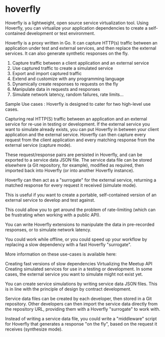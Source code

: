 # hoverfly
Hoverfly is a lightweight, open source service virtualization tool. Using Hoverfly, you can virtualize your application dependencies to create a self-contained development or test environment.

Hoverfly is a proxy written in Go. It can capture HTTP(s) traffic between an application under test and external services, and then replace the external services. It can also generate synthetic responses on the fly.

1) Capture traffic between a client application and an external service
2) Use captured traffic to create a simulated service
3) Export and import captured traffic
4) Extend and customize with any programming language
5) Dynamically create responses to requests on the fly
6) Manipulate data in requests and responses
7) Simulate network latency, random failures, rate limits...

Sample Use cases :
Hoverfly is designed to cater for two high-level use cases.

Capturing real HTTP(S) traffic between an application and an external service for re-use in testing or development.
If the external service you want to simulate already exists, you can put Hoverfly in between your client application and the external service. Hoverfly can then capture every request from the client application and every matching response from the external service (capture mode).

These request/response pairs are persisted in Hoverfly, and can be exported to a service data JSON file. The service data file can be stored elsewhere (a Git repository, for example), modified as required, then imported back into Hoverfly (or into another Hoverfly instance).

Hoverfly can then act as a "surrogate" for the external service, returning a matched response for every request it received (simulate mode).

This is useful if you want to create a portable, self-contained version of an external service to develop and test against.

This could allow you to get around the problem of rate-limiting (which can be frustrating when working with a public API).

You can write Hoverfly extensions to manipulate the data in pre-recorded responses, or to simulate network latency.

You could work while offline, or you could speed up your workflow by replacing a slow dependency with a fast Hoverfly "surrogate".

More information on these use-cases is available here:

Creating fast versions of slow dependencies
Virtualizing the Meetup API
Creating simulated services for use in a testing or development.
In some cases, the external service you want to simulate might not exist yet.

You can create service simulations by writing service data JSON files. This is in line with the principle of design by contract development.

Service data files can be created by each developer, then stored in a Git repository. Other developers can then import the service data directly from the repository URL, providing them with a Hoverfly "surrogate" to work with.

Instead of writing a service data file, you could write a "middleware" script for Hoverfly that generates a response "on the fly", based on the request it receives (synthesize mode).


